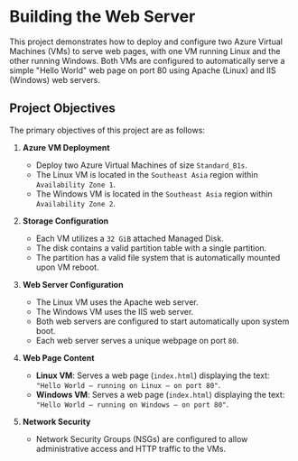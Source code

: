 # Building the Web Server

This project demonstrates how to deploy and configure two Azure Virtual Machines (VMs) to serve web pages, with one VM running Linux and the other running Windows. Both VMs are configured to automatically serve a simple "Hello World" web page on port 80 using Apache (Linux) and IIS (Windows) web servers.

## Project Objectives

The primary objectives of this project are as follows:

1. **Azure VM Deployment**

   - Deploy two Azure Virtual Machines of size `Standard_B1s`.
   - The Linux VM is located in the `Southeast Asia` region within `Availability Zone 1`.
   - The Windows VM is located in the `Southeast Asia` region within `Availability Zone 2`.

2. **Storage Configuration**

   - Each VM utilizes a `32 GiB` attached Managed Disk.
   - The disk contains a valid partition table with a single partition.
   - The partition has a valid file system that is automatically mounted upon VM reboot.

3. **Web Server Configuration**

   - The Linux VM uses the Apache web server.
   - The Windows VM uses the IIS web server.
   - Both web servers are configured to start automatically upon system boot.
   - Each web server serves a unique webpage on port `80`.

4. **Web Page Content**

   - **Linux VM**: Serves a web page (`index.html`) displaying the text:  
     `"Hello World – running on Linux – on port 80"`.
   - **Windows VM**: Serves a web page (`index.html`) displaying the text:  
     `"Hello World – running on Windows – on port 80"`.

5. **Network Security**
   - Network Security Groups (NSGs) are configured to allow administrative access and HTTP traffic to the VMs.
